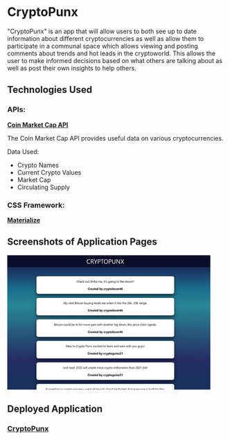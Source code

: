 # CryptoPunx

"CryptoPunx" is an app that will allow users to both see up to date information about different cryptocurrencies as well as allow them to participate in a communal space which allows viewing and posting comments about trends and hot leads in the cryptoworld. This allows the user to make informed decisions based on what others are talking about as well as post their own insights to help others.

## Technologies Used

### APIs:

**[Coin Market Cap API](https://coinmarketcap.com/api/)**

The Coin Market Cap API provides useful data on various cryptocurrencies.

Data Used:

- Crypto Names
- Current Crypto Values
- Market Cap
- Circulating Supply

### CSS Framework:

**[Materialize](https://materializecss.com/)**

## Screenshots of Application Pages

![](./screenshot.png)

## Deployed Application

### [CryptoPunx](https://guarded-scrubland-93446.herokuapp.com/)
